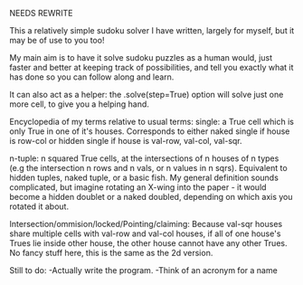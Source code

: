 NEEDS REWRITE

This a relatively simple sudoku solver I have written, largely for myself, but it may be of use to you too!

My main aim is to have it solve sudoku puzzles as a human would, just faster and better at keeping track of possibilities, and tell you exactly what it has done so you can follow along and learn.

It can also act as a helper: the .solve(step=True) option will solve just one more cell, to give you a helping hand.

Encyclopedia of my terms relative to usual terms:
single: a True cell which is only True in one of it's houses. Corresponds to either naked single if house is row-col or hidden single if house is val-row, val-col, val-sqr.

n-tuple: n squared True cells, at the intersections of n houses of n types (e.g the intersection n rows and n vals, or n values in n sqrs). Equivalent to hidden tuples, naked tuple, or a basic fish. My general definition sounds complicated, but imagine rotating an X-wing into the paper - it would become a hidden doublet or a naked doubled, depending on which axis you rotated it about.

Intersection/ommision/locked/Pointing/claiming: Because val-sqr houses share multiple cells with val-row and val-col houses, if all of one house's Trues lie inside other house, the other house cannot have any other Trues. No fancy stuff here, this is the same as the 2d version.

Still to do:
-Actually write the program.
-Think of an acronym for a name
